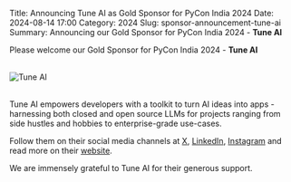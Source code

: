 Title: Announcing Tune AI as Gold Sponsor for PyCon India 2024
Date: 2024-08-14 17:00
Category: 2024
Slug: sponsor-announcement-tune-ai
Summary: Announcing our Gold Sponsor for PyCon India 2024 - **Tune AI**

Please welcome our Gold Sponsor for PyCon India 2024 - **Tune AI**

<br>
<div class="text-center">
  <a href="http://www.tunehq.ai/" target="_blank" style="border: none; text-decoration: none;">
    <img src="{static}/images/2024/sponsor-tuneai.png" alt="Tune AI" class="img-fluid responsive-image">
  </a>
</div>
<br>

Tune AI empowers developers with a toolkit to turn AI ideas into apps - harnessing both closed and open source LLMs for projects ranging from side hustles and hobbies to enterprise-grade use-cases.

Follow them on their social media channels at [X](https://x.com/tunehq_ai), [LinkedIn](https://www.linkedin.com/company/tuneai), [Instagram](https://www.instagram.com/tune.app) and read more on their [website](http://www.tunehq.ai/).

We are immensely grateful to Tune AI for their generous support.
